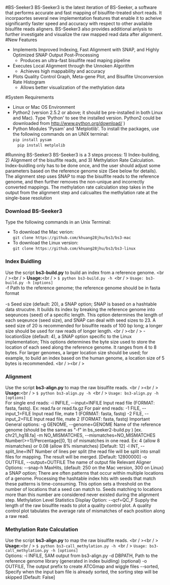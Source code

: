 #BS-Seeker3 
BS-Seeker3 is the latest iteration of BS-Seeker, a software that performs accurate and fast mapping of bisulfite-treated short reads. It incorpaortes several new implementation features that enable it to acheive significantly faster speed and accuracy with respect to other available bisulfite reads aligners. BS-Seeker3 also provides additional anlysis to further investigate and visualize the raw mapped read data after alignment. 
#New Features
* Implements Improved Indexing, Fast Alignment with SNAP, and Highly Optimized SNAP Output Post-Processing
    * Produces an ultra-fast bisulfite read maping pipeline
* Executes Local Alignment through the Unnoken Algorithm
    * Achieves high mappability and accuracy
* Plots Quality Control Graph, Meta-gene Plot, and Bisulfite Unconversion Rate Histogram
    * Allows better visualization of the methylation data

#System Requirements
* Linux or Mac OS Environment
* Python2 (version 2.5.2 or above; it should be pre-installed in both Linux and Mac). Type 'Python' to see the installed version. Python2 could be downloaded from http://www.python.org/download/ )
* Python Modules 'Pysam' and 'Metplotlib'. To install the packages, use the following commands on an UNIX terminal:
<br /> ``` pip install pysam ``` <br /> ```   pip install metplolib ``` <br />

#Running BS-Seeker3
BS-Seeker3 is a 3 steps process: 1) Index-building, 2) Alignment of the bisulfite reads, and 3) Methylation Rate Calculation. Index-buidling only has to be done once, and the user should adjust some parameters based on the reference genome size (See below for details). The alignment step uses SNAP to map the bisulfite reads to the reference genome, and then further removes the non-unique and incorrectly converted mappings. The methylation rate calculation step takes in the output from the alignment step and calcualtes the methylation rate at the single-base resolution

### Download BS-Seeker3
Type the following commands in an Unix Terminal:
* To download the Mac verion:
<br />```git clone https://github.com/khuang28jhu/bs3/bs3-mac ```
* To download the Linux version:
<br />```git clone https://github.com/khuang28jhu/bs3/bs3-linux ```

### Index Buidling
Use the script **bs3-build.py** to build an index from a reference genome. <br / ><br / >
**Usage:**<br / >
```$ python bs3-build.py -h ```<br / >
```Usage: bs3-build.py -h [options] ```<br />
-f                   Path to the reference genome; the reference genome should be in fasta format <br /><br />
-s                   Seed size (default: 20), a SNAP option; SNAP is based on a hashtable data strucutre. It builds its index by breaking the reference genome into seqeunces (seed) of a specific length. This option determines the length of each seqeunce (seed size), and SNAP can deal with seed sizes to 23. A seed size of 20 is recommended for bisulfite reads of 100 bp long; a longer size should be used for raw reads of longer length. <br / ><br / >
-locationSize        (default: 4), a SNAP option specific to the Linux implementation; This options determines the byte size used to store the location of each seed along the reference genome. It ranges from 4 to 8 bytes. For larger genomes, a larger location size should be used; for example, to build an index based on the human genome, a location size of 5 bytes is recommended.  <br / ><br / >

### Alignment
Use the script **bs3-align.py** to map the raw bisulfite reads. <br / ><br / >
**Usage:**<br / >
```$ python bs3-align.py -h ```<br / >
```Usage: bs3-align.py -h [options] ```<br />
For single end reads:
-i INFILE, --input=INFILE Input read file (FORMAT:  fasta, fastq). Ex: read.fa or read.fa.gz
For pair end reads:
-1 FILE, --input_1=FILE  Input read file, mate 1 (FORMAT: fasta, fastq)
-2 FILE, --input_2=FILE  Input read file, mate 2 (FORMAT: fasta, fastq)
Important General options:
-g GENOME, --genome=GENOME Name of the reference genome (should be the same as "-f" in bs_seeker2-build.py ) [ex. chr21_hg18.fa]
-m NO_MISMATCHES, --mismatches=NO_MISMATCHES Number(>=1)/Percentage([0, 1)) of mismatches in one read. Ex: 4 (allow 8 mismatches) or 0.08 (allow 8% mismatches) [Default: 12]
-l INT, --split_line=INT Number of lines per split (the read file will be split into small files for mapping. The result will be merged. [Default: 12800000]
-o OUTFILE, --output=OUTFILE The name of output file 
Relevant Aligner Options:
--snap-h MaxHits, (default: 250 on the Mac version, 300 on Linux) a SNAP option; There are often patterns that occur within multiple locations of a genome. Processing the hashtable index hits with seeds that match these patterns is time-consuming. This option sets a threshold on the number of locations that a seed can match to. Seeds matching to locations more than this number are considered never existed during the alignment step.
Methylation Level Statistics Display Option:
--qcf=QC_F        Supply the length of the raw bisulfite reads to plot a quality control plot. A quality control plot tabulates the average rate of mismatches of each position along a raw read.

### Methylation Rate Calculation
Use the script **bs3-align.py** to map the raw bisulfite reads. <br / ><br / >
**Usage:**<br / >
```$ python bs3-call_methylation.py -h ```<br / >
```Usage: bs3-call_methylation.py -h [options] ```<br />
Options:
-i INFILE, SAM output from bs3-align.py
-d DBPATH, Path to the reference genome library (generated in index buidling) (optional)
-o OUTFILE, The output prefix to create ATCGmap and wiggle files
--sorted, Specify when the input bam file is already sorted, the sorting step will be skipped [Default: False]





